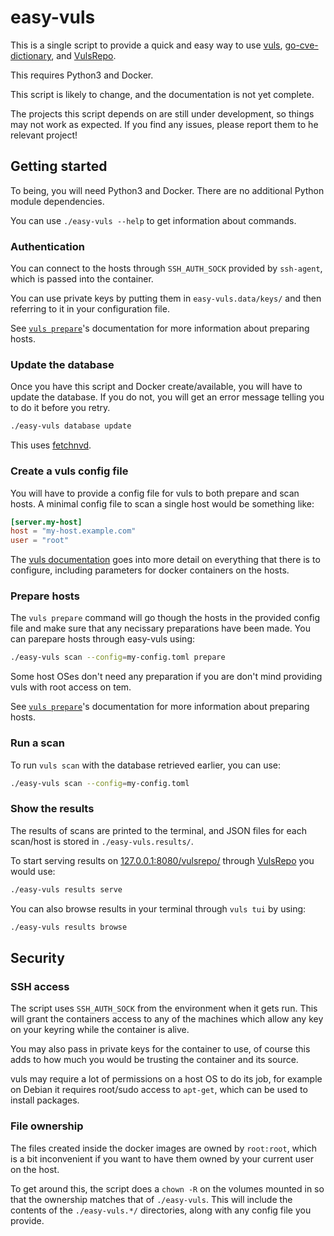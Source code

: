 # easy-vuls

This is a single script to provide a quick and easy way to use
[vuls](https://hub.docker.com/r/vuls/vuls/),
[go-cve-dictionary](https://hub.docker.com/r/vuls/go-cve-dictionary/), and
[VulsRepo](https://github.com/usiusi360/vulsrepo).

This requires Python3 and Docker.

This script is likely to change, and the documentation is not yet complete.

The projects this script depends on are still under development, so things may
not work as expected. If you find any issues, please report them to he relevant
project!


## Getting started
To being, you will need Python3 and Docker. There are no additional Python
module dependencies.

You can use `./easy-vuls --help` to get information about commands.


### Authentication
You can connect to the hosts through `SSH_AUTH_SOCK` provided by `ssh-agent`,
which is passed into the container.

You can use private keys by putting them in `easy-vuls.data/keys/` and then
referring to it in your configuration file.

See [`vuls prepare`](https://github.com/future-architect/vuls#usage-prepare)'s
documentation for more information about preparing hosts.


### Update the database
Once you have this script and Docker create/available, you will have to update
the database. If you do not, you will get an error message telling you to do it
before you retry.
```bash
./easy-vuls database update
```

This uses
[fetchnvd](https://github.com/kotakanbe/go-cve-dictionary#usage-fetch-nvd-data).


### Create a vuls config file
You will have to provide a config file for vuls to both prepare and scan hosts.
A minimal config file to scan a single host would be something like:
```toml
[server.my-host]
host = "my-host.example.com"
user = "root"
```

The [vuls documentation](https://github.com/future-architect/vuls#configuration)
goes into more detail on everything that there is to configure, including
parameters for docker containers on the hosts.


### Prepare hosts
The `vuls prepare` command will go though the hosts in the provided config file
and make sure that any necissary preparations have been made. You can parepare
hosts through easy-vuls using:
```bash
./easy-vuls scan --config=my-config.toml prepare
```

Some host OSes don't need any preparation if you are don't mind providing vuls
with root access on tem.

See [`vuls prepare`](https://github.com/future-architect/vuls#usage-prepare)'s
documentation for more information about preparing hosts.


### Run a scan
To run `vuls scan` with the database retrieved earlier, you can use:
```bash
./easy-vuls scan --config=my-config.toml
```


### Show the results
The results of scans are printed to the terminal, and JSON files for each
scan/host is stored in `./easy-vuls.results/`.

To start serving results on [127.0.0.1:8080/vulsrepo/](127.0.0.1:8080/vulsrepo/) through [VulsRepo](https://github.com/usiusi360/vulsrepo)
you would use:
```bash
./easy-vuls results serve
```

You can also browse results in your terminal through `vuls tui` by using:
```bash
./easy-vuls results browse
```


## Security
### SSH access
The script uses `SSH_AUTH_SOCK` from the environment when it gets run. This
will grant the containers access to any of the machines which allow any key on
your keyring while the container is alive.

You may also pass in private keys for the container to use, of course this adds
to how much you would be trusting the container and its source.

vuls may require a lot of permissions on a host OS to do its job, for example
on Debian it requires root/sudo access to `apt-get`, which can be used to
install packages.

### File ownership
The files created inside the docker images are owned by `root:root`, which is
a bit inconvenient if you want to have them owned by your current user on the
host.

To get around this, the script does a `chown -R` on the volumes mounted in so
that the ownership matches that of `./easy-vuls`. This will include the contents of the `./easy-vuls.*/` directories, along with any config file you provide.
